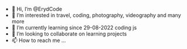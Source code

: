 - 👋 Hi, I’m @ErydCode
- 👀 I’m interested in travel, coding, photography, videography and many more
- 🌱 I’m currently learning since 29-08-2022 coding js
- 💞️ I’m looking to collaborate on learning projects
- 📫 How to reach me ...
